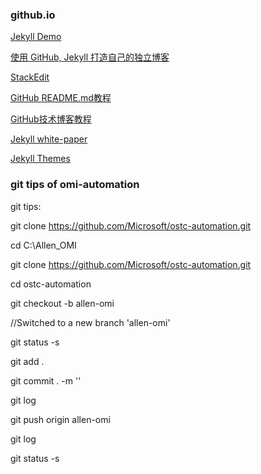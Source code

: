 ### github.io

[Jekyll Demo](http://www.ruanyifeng.com/blog/2012/08/blogging_with_jekyll.html)

[使用 GitHub, Jekyll 打造自己的独立博客](https://github.com/minixalpha/minixalpha.github.io/blob/source/_posts/2014-02-15-github-jekyll-markdown.md)

[StackEdit](https://stackedit.io/editor)

[GitHub README.md教程](http://blog.csdn.net/kaitiren/article/details/38513715)

[GitHub技术博客教程](http://blog.csdn.net/renfufei/article/details/37725057/)

[Jekyll white-paper](https://github.com/vinitkumar/white-paper)

[Jekyll Themes](http://jekyllthemes.org/)

### git tips of omi-automation

git tips:


git clone https://github.com/Microsoft/ostc-automation.git


cd C:\Allen_OMI

git clone https://github.com/Microsoft/ostc-automation.git

cd ostc-automation

git checkout -b allen-omi

//Switched to a new branch 'allen-omi'

git status -s

git add .

git commit . -m ''

git log

git push origin allen-omi

git log 

git status -s
